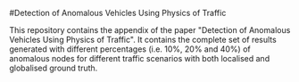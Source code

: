 #Detection of Anomalous Vehicles Using Physics of Traffic

This repository contains the appendix of the paper "Detection of Anomalous Vehicles Using Physics of Traffic". It contains the complete set of results generated with different percentages (i.e. 10%, 20% and 40%) of anomalous nodes for different traffic scenarios with both localised and globalised ground truth.
